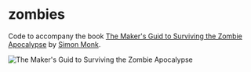 # zombies

Code to accompany the book [The Maker's Guid to Surviving the Zombie Apocalypse](https://www.nostarch.com/zombies) by [Simon Monk](http://simonmonk.org).

![The Maker's Guid to Surviving the Zombie Apocalypse](https://www.nostarch.com/sites/default/files/styles/uc_product/public/zombie_cover-front.png?itok=bVyZ9658)
